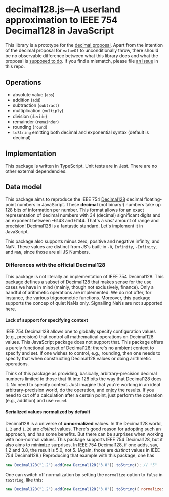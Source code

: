 # decimal128.js—A userland approximation to IEEE 754 Decimal128 in JavaScript

This library is a prototype for the [decimal proposal](https://github.com/tc39/proposal-decimal). Apart from the intention of the decimal proposal for `valueOf` to unconditionally throw, there should be no observable difference between what this library does and what the proposal is [supposed to do](http://tc39.es/proposal-decimal/). If you find a mismatch, please file [an issue](https://github.com/jessealama/decimal128/issues) in this repo.

## Operations

-   absolute value (`abs`)
-   addition (`add`)
-   subtraction (`subtract`)
-   multiplication (`multiply`)
-   division (`divide`)
-   remainder (`remainder`)
-   rounding (`round`)
-   `toString` emitting both decimal and exponential syntax (default is decimal)

## Implementation

This package is written in TypeScript. Unit tests are in Jest. There are no other external dependencies.

## Data model

This package aims to reproduce the IEEE 754 [Decimal128](https://en.wikipedia.org/wiki/Decimal128_floating-point_format) decimal floating-point numbers in JavaScript. These **decimal** (not binary!) numbers take up 128 bits of information per number. This format allows for an exact representation of decimal numbers with 34 (decimal) significant digits and an exponent between -6143 and 6144. That's a _vast_ amount of range and precision! Decimal128 is a fantastic standard. Let's implement it in JavaScript.

This package also supports minus zero, positive and negative infinity, and NaN. These values are distinct from JS's built-in `-0`, `Infinity`, `-Infinity`, and `NaN`, since those are all JS Numbers.

### Differences with the official Decimal128

This package is not literally an implementation of IEEE 754 Decimal128. This package defines a subset of Decimal128 that makes sense for the use cases we have in mind (mainly, though not exclusively, finance). Only a handful of arithmetic operations are implemented. We do not offer, for instance, the various trigonometric functions. Moreover, this package supports the concep of quiet NaNs only. Signalling NaNs are not supported here.

#### Lack of support for specifying context

IEEE 754 Decimal128 allows one to globally specify configuration values (e.g., precision) that control all mathematical operations on Decimal128 values. This JavaScript package does not support that. This package offers a purely functional subset of Decimal128; there's no ambient context to specify and set. If one wishes to control, e.g., rounding, then one needs to specify that when constructing Decimal128 values or doing arithmetic operations.

Think of this package as providing, basically, arbitrary-precision decimal numbers limited to those that fit into 128 bits the way that Decimal128 does it. No need to specify context. Just imagine that you're working in an ideal arbitrary-precision world, do the operation, and enjoy the results. If you need to cut off a calculation after a certain point, just perform the operation (e.g., addition) and use `round`.

#### Serialized values normalized by default

Decimal128 is a universe of **unnormalized** values. In the Decimal128 world, `1.2` and `1.20` are _distinct_ values. There's good reason for adopting such an approach, and has some benefits. But there can be surprises when working with non-normal values. This package supports IEEE 754 Decimal128, but it also aims to minimize surprises. In IEEE 754 Decimal128, if one adds, say, 1.2 and 3.8, the result is 5.0, not 5. (Again, those are _distinct_ values in IEEE 754 Decimal128.) Reproducing that example with this package, one has

```javascript
new Decimal128("1.2").add(new Decimal128("3.8")).toString(); // "5"
```

One can switch off normalization by setting the `normalize` option to `false` in `toString`, like this:

```javascript
new Decimal128("1.2").add(new Decimal128("3.8")).toString({ normalize: false }); // "5.0"
```
